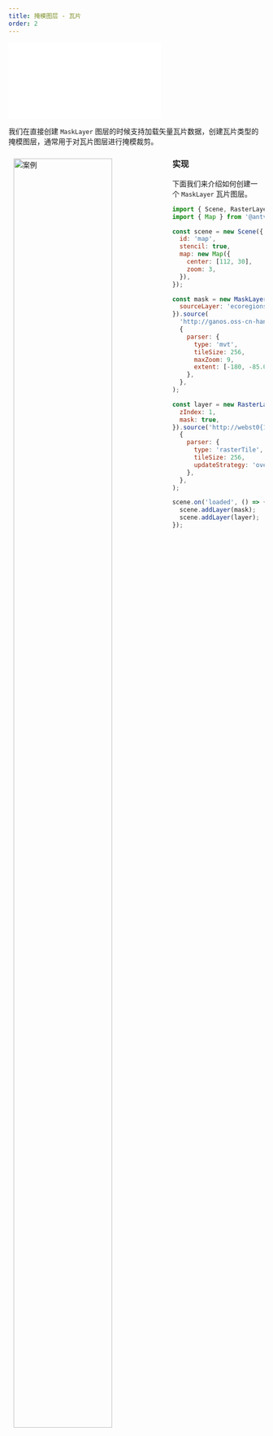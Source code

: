 ```yaml
---
title: 掩模图层 - 瓦片
order: 2
---
```

<embed src="@/docs/common/style.md"></embed>

我们在直接创建 `MaskLayer` 图层的时候支持加载矢量瓦片数据，创建瓦片类型的掩模图层，通常用于对瓦片图层进行掩模裁剪。

<div>
  <div style="width:60%;float:left; margin: 10px;">
    <img  width="80%" alt="案例" src='https://mdn.alipayobjects.com/huamei_qa8qxu/afts/img/A*YwloTpTVWSkAAAAAAAAAAAAADmJ7AQ/original'>
  </div>
</div>

### 实现

下面我们来介绍如何创建一个 `MaskLayer` 瓦片图层。

```javascript
import { Scene, RasterLayer, MaskLayer } from '@antv/l7';
import { Map } from '@antv/l7-maps';

const scene = new Scene({
  id: 'map',
  stencil: true,
  map: new Map({
    center: [112, 30],
    zoom: 3,
  }),
});

const mask = new MaskLayer({
  sourceLayer: 'ecoregions2',
}).source(
  'http://ganos.oss-cn-hangzhou.aliyuncs.com/m2/rs_l7/{z}/{x}/{y}.pbf',
  {
    parser: {
      type: 'mvt',
      tileSize: 256,
      maxZoom: 9,
      extent: [-180, -85.051129, 179, 85.051129],
    },
  },
);

const layer = new RasterLayer({
  zIndex: 1,
  mask: true,
}).source('http://webst0{1-4}.is.autonavi.com/appmaptile?style=6&x={x}&y={y}&z={z}',
  {
    parser: {
      type: 'rasterTile',
      tileSize: 256,
      updateStrategy: 'overlap',
    },
  },
);

scene.on('loaded', () => {
  scene.addLayer(mask);
  scene.addLayer(layer);
});
```
